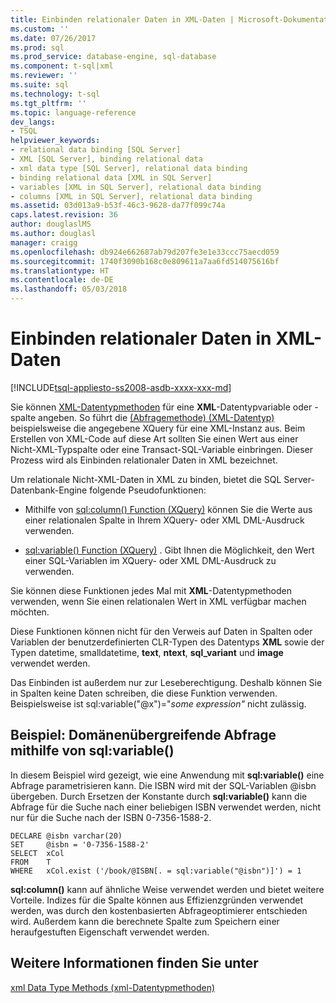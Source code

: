 ```yaml
---
title: Einbinden relationaler Daten in XML-Daten | Microsoft-Dokumentation
ms.custom: ''
ms.date: 07/26/2017
ms.prod: sql
ms.prod_service: database-engine, sql-database
ms.component: t-sql|xml
ms.reviewer: ''
ms.suite: sql
ms.technology: t-sql
ms.tgt_pltfrm: ''
ms.topic: language-reference
dev_langs:
- TSQL
helpviewer_keywords:
- relational data binding [SQL Server]
- XML [SQL Server], binding relational data
- xml data type [SQL Server], relational data binding
- binding relational data [XML in SQL Server]
- variables [XML in SQL Server], relational data binding
- columns [XML in SQL Server], relational data binding
ms.assetid: 03d013a9-b53f-46c3-9628-da77f099c74a
caps.latest.revision: 36
author: douglaslMS
ms.author: douglasl
manager: craigg
ms.openlocfilehash: db924e662687ab79d207fe3e1e33ccc75aecd059
ms.sourcegitcommit: 1740f3090b168c0e809611a7aa6fd514075616bf
ms.translationtype: HT
ms.contentlocale: de-DE
ms.lasthandoff: 05/03/2018
---
```

# <a name="binding-relational-data-inside-xml-data"></a>Einbinden relationaler Daten in XML-Daten
[!INCLUDE[tsql-appliesto-ss2008-asdb-xxxx-xxx-md](../../includes/tsql-appliesto-ss2008-asdb-xxxx-xxx-md.md)]

  Sie können [XML-Datentypmethoden](../../t-sql/xml/xml-data-type-methods.md) für eine **XML**-Datentypvariable oder -spalte angeben. So führt die [&#40;Abfragemethode&#41; &#40;XML-Datentyp&#41;](../../t-sql/xml/query-method-xml-data-type.md) beispielsweise die angegebene XQuery für eine XML-Instanz aus. Beim Erstellen von XML-Code auf diese Art sollten Sie einen Wert aus einer Nicht-XML-Typspalte oder eine Transact-SQL-Variable einbringen. Dieser Prozess wird als Einbinden relationaler Daten in XML bezeichnet.  
  
 Um relationale Nicht-XML-Daten in XML zu binden, bietet die SQL Server-Datenbank-Engine folgende Pseudofunktionen:  
  
-   Mithilfe von [sql:column&#40;&#41; Function &#40;XQuery&#41;](../../xquery/xquery-extension-functions-sql-column.md) können Sie die Werte aus einer relationalen Spalte in Ihrem XQuery- oder XML DML-Ausdruck verwenden.  
  
-   [sql:variable&#40;&#41; Function &#40;XQuery&#41;](../../xquery/xquery-extension-functions-sql-variable.md) . Gibt Ihnen die Möglichkeit, den Wert einer SQL-Variablen im XQuery- oder XML DML-Ausdruck zu verwenden.  
  
 Sie können diese Funktionen jedes Mal mit **XML**-Datentypmethoden verwenden, wenn Sie einen relationalen Wert in XML verfügbar machen möchten.  
  
 Diese Funktionen können nicht für den Verweis auf Daten in Spalten oder Variablen der benutzerdefinierten CLR-Typen des Datentyps **XML** sowie der Typen datetime, smalldatetime, **text**, **ntext**, **sql_variant** und **image** verwendet werden.  
  
 Das Einbinden ist außerdem nur zur Leseberechtigung. Deshalb können Sie in Spalten keine Daten schreiben, die diese Funktion verwenden. Beispielsweise ist sql:variable("@x")="*some expression"* nicht zulässig.  
  
## <a name="example-cross-domain-query-using-sqlvariable"></a>Beispiel: Domänenübergreifende Abfrage mithilfe von sql:variable()  
 In diesem Beispiel wird gezeigt, wie eine Anwendung mit **sql:variable()** eine Abfrage parametrisieren kann. Die ISBN wird mit der SQL-Variablen @isbn übergeben. Durch Ersetzen der Konstante durch **sql:variable()** kann die Abfrage für die Suche nach einer beliebigen ISBN verwendet werden, nicht nur für die Suche nach der ISBN 0-7356-1588-2.  
  
```  
DECLARE @isbn varchar(20)  
SET     @isbn = '0-7356-1588-2'  
SELECT  xCol  
FROM    T  
WHERE   xCol.exist ('/book/@ISBN[. = sql:variable("@isbn")]') = 1  
```  
  
 **sql:column()** kann auf ähnliche Weise verwendet werden und bietet weitere Vorteile. Indizes für die Spalte können aus Effizienzgründen verwendet werden, was durch den kostenbasierten Abfrageoptimierer entschieden wird. Außerdem kann die berechnete Spalte zum Speichern einer heraufgestuften Eigenschaft verwendet werden.  
  
## <a name="see-also"></a>Weitere Informationen finden Sie unter  
 [xml Data Type Methods (xml-Datentypmethoden)](../../t-sql/xml/xml-data-type-methods.md)  
  
  
